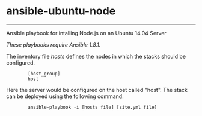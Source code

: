 # ansible-ubuntu-node

------------------------

Ansible playbook for intalling Node.js on an Ubuntu 14.04 Server

*These playbooks require Ansible 1.8.1.*

The inventory file *hosts* defines the nodes in which the stacks should be configured.

```
        [host_group]
        host
```

Here the server would be configured on the host called "host".
The stack can be deployed using the following
command:

```
        ansible-playbook -i [hosts file] [site.yml file] 
```

